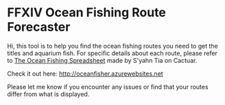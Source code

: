 # FFXIV Ocean Fishing Route Forecaster

Hi, this tool is to help you find the ocean fishing routes you need to get the titles and aquarium fish. For specific details about each route, please refer to [The Ocean Fishing Spreadsheet](https://docs.google.com/spreadsheets/d/1brCfvmSdYl7RcY9lkgm_ds8uaFqq7qaxOOz-5BfHuuk/htmlview#) made by S'yahn Tia on Cactuar.

Check it out here: http://oceanfisher.azurewebsites.net

Please let me know if you encounter any issues or find that your routes differ from what is displayed.